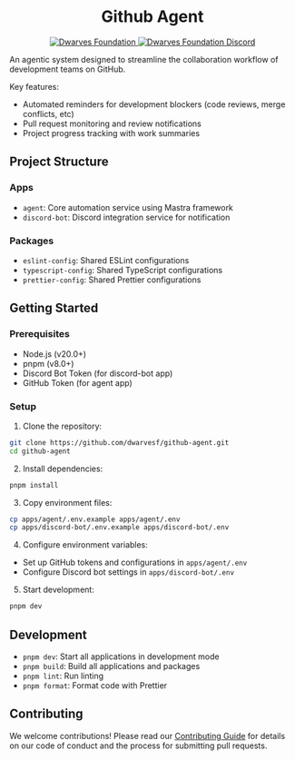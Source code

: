 <h1 align="center">
    Github Agent
</h1>
<p align="center">
    <a href="https://github.com/dwarvesf">
        <img src="https://img.shields.io/badge/-make%20by%20dwarves-%23e13f5e?style=for-the-badge&logo=data:image/png;base64,iVBORw0KGgoAAAANSUhEUgAAACwAAAAsBAMAAADsqkcyAAAAD1BMVEUAAAD///////////////+PQt5oAAAABXRSTlMAQL//gOnhmfMAAAAJcEhZcwAAHsIAAB7CAW7QdT4AAACYSURBVHicndLRDYJAEIThMbGAI1qAYAO6bAGXYP81uSGBk+O/h3Mev4dhWJCkYZqreOi1xoh0eSIvoCaBRjc1B9+I31g9Z2aJ5jkOsYScBW8zDerO/fObnY/FiTl3caOEH2nMzpyZhezIlgqXr2OlOX617Up/nHnPUg0+LHl18YO50d3ghOy1ioeIq1ceTypsjpvYeJohfQEE5WtH+OEYkwAAAABJRU5ErkJggg==&&logoColor=white" alt="Dwarves Foundation" />
    </a>
    <a href="https://discord.gg/dwarvesv">
        <img src="https://img.shields.io/badge/-join%20the%20community-%235865F2?style=for-the-badge&logo=discord&&logoColor=white" alt="Dwarves Foundation Discord" />
    </a>
</p>

An agentic system designed to streamline the collaboration workflow of
development teams on GitHub.

Key features:

- Automated reminders for development blockers (code reviews, merge conflicts,
  etc)
- Pull request monitoring and review notifications
- Project progress tracking with work summaries

## Project Structure

### Apps

- `agent`: Core automation service using Mastra framework
- `discord-bot`: Discord integration service for notification

### Packages

- `eslint-config`: Shared ESLint configurations
- `typescript-config`: Shared TypeScript configurations
- `prettier-config`: Shared Prettier configurations

## Getting Started

### Prerequisites

- Node.js (v20.0+)
- pnpm (v8.0+)
- Discord Bot Token (for discord-bot app)
- GitHub Token (for agent app)

### Setup

1. Clone the repository:

```bash
git clone https://github.com/dwarvesf/github-agent.git
cd github-agent
```

2. Install dependencies:

```bash
pnpm install
```

3. Copy environment files:

```bash
cp apps/agent/.env.example apps/agent/.env
cp apps/discord-bot/.env.example apps/discord-bot/.env
```

4. Configure environment variables:

- Set up GitHub tokens and configurations in `apps/agent/.env`
- Configure Discord bot settings in `apps/discord-bot/.env`

5. Start development:

```bash
pnpm dev
```

## Development

- `pnpm dev`: Start all applications in development mode
- `pnpm build`: Build all applications and packages
- `pnpm lint`: Run linting
- `pnpm format`: Format code with Prettier

## Contributing

We welcome contributions! Please read our [Contributing Guide](CONTRIBUTING.md)
for details on our code of conduct and the process for submitting pull requests.
